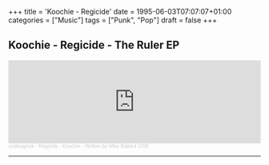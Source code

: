 +++
title = 'Koochie - Regicide'
date = 1995-06-03T07:07:07+01:00
categories = ["Music"]
tags = ["Punk", "Pop"]
draft = false
+++

## Koochie - Regicide - The Ruler EP

<iframe width="100%" height="166" scrolling="no" frameborder="no" allow="autoplay" src="https://w.soundcloud.com/player/?url=https%3A//api.soundcloud.com/tracks/49643965&color=%23ff5500&auto_play=false&hide_related=false&show_comments=true&show_user=true&show_reposts=false&show_teaser=true"></iframe><div style="font-size: 10px; color: #cccccc;line-break: anywhere;word-break: normal;overflow: hidden;white-space: nowrap;text-overflow: ellipsis; font-family: Interstate,Lucida Grande,Lucida Sans Unicode,Lucida Sans,Garuda,Verdana,Tahoma,sans-serif;font-weight: 100;"><a href="https://soundcloud.com/undesignuk" title="undesignuk" target="_blank" style="color: #cccccc; text-decoration: none;">undesignuk</a> · <a href="https://soundcloud.com/undesignuk/regicide-koochie-written-by" title="Regicide - Koochie - Written by Mike Ballard 1995" target="_blank" style="color: #cccccc; text-decoration: none;">Regicide - Koochie - Written by Mike Ballard 1995</a></div>

---

